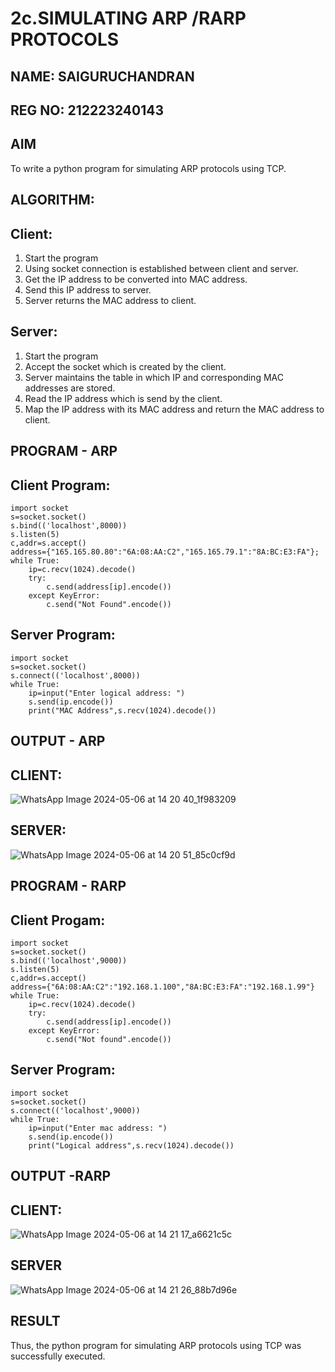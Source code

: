# 2c.SIMULATING ARP /RARP PROTOCOLS

## NAME: SAIGURUCHANDRAN
## REG NO: 212223240143
## AIM
To write a python program for simulating ARP protocols using TCP.
## ALGORITHM:
## Client:
1. Start the program
2. Using socket connection is established between client and server.
3. Get the IP address to be converted into MAC address.
4. Send this IP address to server.
5. Server returns the MAC address to client.
## Server:
1. Start the program
2. Accept the socket which is created by the client.
3. Server maintains the table in which IP and corresponding MAC addresses are
stored.
4. Read the IP address which is send by the client.
5. Map the IP address with its MAC address and return the MAC address to client.

## PROGRAM - ARP
## Client Program:
```
import socket
s=socket.socket()
s.bind(('localhost',8000))
s.listen(5)
c,addr=s.accept()
address={"165.165.80.80":"6A:08:AA:C2","165.165.79.1":"8A:BC:E3:FA"};
while True:
    ip=c.recv(1024).decode()
    try:
        c.send(address[ip].encode())
    except KeyError:
        c.send("Not Found".encode())    
```
## Server Program:
```
import socket
s=socket.socket()
s.connect(('localhost',8000))
while True:
    ip=input("Enter logical address: ")
    s.send(ip.encode())
    print("MAC Address",s.recv(1024).decode())
```
## OUTPUT - ARP

## CLIENT:
![WhatsApp Image 2024-05-06 at 14 20 40_1f983209](https://github.com/Saiguruchandran/2c.ARP_RARP_PROTOCOLS/assets/144870946/d5b91c5d-f3a9-467d-8d82-24604f087252)

## SERVER:
![WhatsApp Image 2024-05-06 at 14 20 51_85c0cf9d](https://github.com/Saiguruchandran/2c.ARP_RARP_PROTOCOLS/assets/144870946/13b4f2b8-2156-4364-b0e8-3cfd31998e8f)

## PROGRAM - RARP
## Client Progam:
```
import socket
s=socket.socket()
s.bind(('localhost',9000))
s.listen(5)
c,addr=s.accept()
address={"6A:08:AA:C2":"192.168.1.100","8A:BC:E3:FA":"192.168.1.99"}
while True:
    ip=c.recv(1024).decode()
    try:
        c.send(address[ip].encode())
    except KeyError:
        c.send("Not found".encode())    
```
## Server Program:
```
import socket
s=socket.socket()
s.connect(('localhost',9000))
while True:
    ip=input("Enter mac address: ")
    s.send(ip.encode())
    print("Logical address",s.recv(1024).decode())
```
## OUTPUT -RARP

## CLIENT:
![WhatsApp Image 2024-05-06 at 14 21 17_a6621c5c](https://github.com/Saiguruchandran/2c.ARP_RARP_PROTOCOLS/assets/144870946/d290a705-7c18-43c1-ae2d-6c6392a0d4ae)

## SERVER
![WhatsApp Image 2024-05-06 at 14 21 26_88b7d96e](https://github.com/Saiguruchandran/2c.ARP_RARP_PROTOCOLS/assets/144870946/6de5c060-316a-4cfe-bb63-72e922c3f201)


## RESULT
Thus, the python program for simulating ARP protocols using TCP was successfully 
executed.
